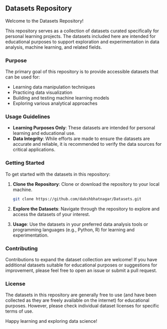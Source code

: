 ## Datasets Repository

Welcome to the Datasets Repository! 

This repository serves as a collection of datasets curated specifically for personal learning projects. The datasets included here are intended for educational purposes to support exploration and experimentation in data analysis, machine learning, and related fields.

### Purpose

The primary goal of this repository is to provide accessible datasets that can be used for:

- Learning data manipulation techniques
- Practicing data visualization
- Building and testing machine learning models
- Exploring various analytical approaches

### Usage Guidelines

- **Learning Purposes Only**: These datasets are intended for personal learning and educational use.
- **Data Integrity**: While efforts are made to ensure the datasets are accurate and reliable, it is recommended to verify the data sources for critical applications.

### Getting Started

To get started with the datasets in this repository:

1. **Clone the Repository**: Clone or download the repository to your local machine.
   ```bash
   git clone https://github.com/dakshbhatnagar/Datasets.git
   ```
   
2. **Explore the Datasets**: Navigate through the repository to explore and access the datasets of your interest.
   
3. **Usage**: Use the datasets in your preferred data analysis tools or programming languages (e.g., Python, R) for learning and experimentation.

### Contributing

Contributions to expand the dataset collection are welcome! If you have additional datasets suitable for educational purposes or suggestions for improvement, please feel free to open an issue or submit a pull request.

### License

The datasets in this repository are generally free to use (and have been collected as they are freely available on the internet) for educational purposes. However, please check individual dataset licenses for specific terms of use.

Happy learning and exploring data science!
